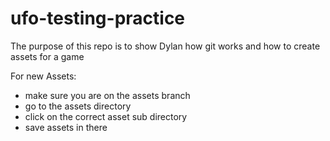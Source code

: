 # ufo-testing-practice

The purpose of this repo is to show Dylan how git works and how to create assets for a game

For new Assets:
- make sure you are on the assets branch 
- go to the assets directory
- click on the correct asset sub directory
- save assets in there
